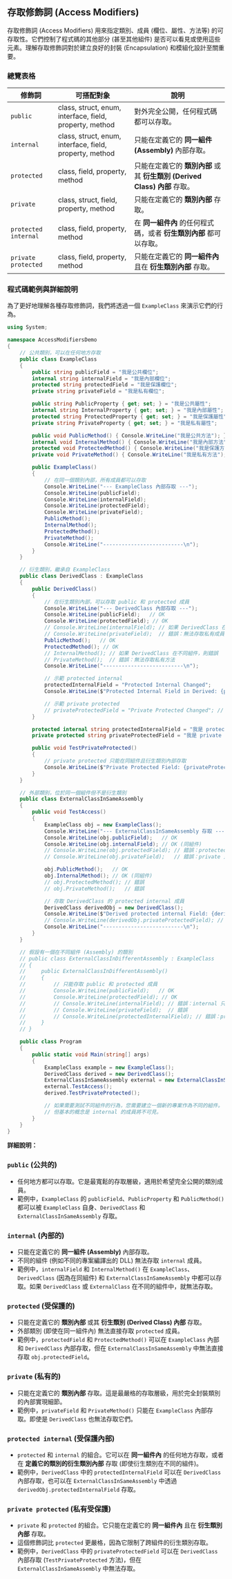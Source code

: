 ## 存取修飾詞 (Access Modifiers)

存取修飾詞 (Access Modifiers) 用來指定類別、成員 (欄位、屬性、方法等) 的可存取性。它們控制了程式碼的其他部分 (甚至其他組件) 是否可以看見或使用這些元素。理解存取修飾詞對於建立良好的封裝 (Encapsulation) 和模組化設計至關重要。

### 總覽表格

| 修飾詞                  | 可搭配對象                                                   | 說明                                                                      |
| -------------------- | ------------------------------------------------------- | ------------------------------------------------------------------------- |
| `public`             | class, struct, enum, interface, field, property, method | 對外完全公開，任何程式碼都可以存取。                                      |
| `internal`           | class, struct, enum, interface, field, property, method | 只能在定義它的 **同一組件 (Assembly)** 內部存取。                      |
| `protected`          | class, field, property, method                          | 只能在定義它的 **類別內部** 或其 **衍生類別 (Derived Class) 內部** 存取。 |
| `private`            | class, struct, field, property, method                  | 只能在定義它的 **類別內部** 存取。                                        |
| `protected internal` | class, field, property, method                          | 在 **同一組件內** 的任何程式碼，或者 **衍生類別內部** 都可以存取。    |
| `private protected`  | class, field, property, method                          | 只能在定義它的 **同一組件內** 且在 **衍生類別內部** 存取。               |

### 程式碼範例與詳細說明

為了更好地理解各種存取修飾詞，我們將透過一個 `ExampleClass` 來演示它們的行為。

```csharp
using System;

namespace AccessModifiersDemo
{
    // 公共類別，可以在任何地方存取
    public class ExampleClass
    {
        public string publicField = "我是公共欄位";
        internal string internalField = "我是內部欄位";
        protected string protectedField = "我是保護欄位";
        private string privateField = "我是私有欄位";

        public string PublicProperty { get; set; } = "我是公共屬性";
        internal string InternalProperty { get; set; } = "我是內部屬性";
        protected string ProtectedProperty { get; set; } = "我是保護屬性";
        private string PrivateProperty { get; set; } = "我是私有屬性";

        public void PublicMethod() { Console.WriteLine("我是公共方法"); }
        internal void InternalMethod() { Console.WriteLine("我是內部方法"); }
        protected void ProtectedMethod() { Console.WriteLine("我是保護方法"); }
        private void PrivateMethod() { Console.WriteLine("我是私有方法"); }

        public ExampleClass()
        {
            // 在同一個類別內部，所有成員都可以存取
            Console.WriteLine("--- ExampleClass 內部存取 ---");
            Console.WriteLine(publicField);
            Console.WriteLine(internalField);
            Console.WriteLine(protectedField);
            Console.WriteLine(privateField);
            PublicMethod();
            InternalMethod();
            ProtectedMethod();
            PrivateMethod();
            Console.WriteLine("--------------------------\n");
        }
    }

    // 衍生類別，繼承自 ExampleClass
    public class DerivedClass : ExampleClass
    {
        public DerivedClass()
        {
            // 在衍生類別內部，可以存取 public 和 protected 成員
            Console.WriteLine("--- DerivedClass 內部存取 ---");
            Console.WriteLine(publicField);   // OK
            Console.WriteLine(protectedField); // OK
            // Console.WriteLine(internalField); // 如果 DerivedClass 在不同組件，則錯誤
            // Console.WriteLine(privateField);  // 錯誤：無法存取私有成員
            PublicMethod();   // OK
            ProtectedMethod(); // OK
            // InternalMethod(); // 如果 DerivedClass 在不同組件，則錯誤
            // PrivateMethod();  // 錯誤：無法存取私有方法
            Console.WriteLine("--------------------------\n");

            // 示範 protected internal
            protectedInternalField = "Protected Internal Changed";
            Console.WriteLine($"Protected Internal Field in Derived: {protectedInternalField}");

            // 示範 private protected
            // privateProtectedField = "Private Protected Changed"; // 錯誤：只能在同組件內存取
        }

        protected internal string protectedInternalField = "我是 protected internal 欄位";
        private protected string privateProtectedField = "我是 private protected 欄位";

        public void TestPrivateProtected()
        {
            // private protected 只能在同組件且衍生類別內部存取
            Console.WriteLine($"Private Protected Field: {privateProtectedField}");
        }
    }

    // 外部類別，位於同一個組件但不是衍生類別
    public class ExternalClassInSameAssembly
    {
        public void TestAccess()
        {
            ExampleClass obj = new ExampleClass();
            Console.WriteLine("--- ExternalClassInSameAssembly 存取 ---");
            Console.WriteLine(obj.publicField);   // OK
            Console.WriteLine(obj.internalField); // OK (同組件)
            // Console.WriteLine(obj.protectedField); // 錯誤：protected 只能在類別內部或衍生類別內部存取
            // Console.WriteLine(obj.privateField);   // 錯誤：private 只能在類別內部存取

            obj.PublicMethod();   // OK
            obj.InternalMethod(); // OK (同組件)
            // obj.ProtectedMethod(); // 錯誤
            // obj.PrivateMethod();   // 錯誤

            // 存取 DerivedClass 的 protected internal 成員
            DerivedClass derivedObj = new DerivedClass();
            Console.WriteLine($"Derived protected internal Field: {derivedObj.protectedInternalField}"); // OK (同組件)
            // Console.WriteLine(derivedObj.privateProtectedField); // 錯誤
            Console.WriteLine("--------------------------\n");
        }
    }

    // 假設有一個在不同組件 (Assembly) 的類別
    // public class ExternalClassInDifferentAssembly : ExampleClass
    // {
    //     public ExternalClassInDifferentAssembly()
    //     {
    //         // 只能存取 public 和 protected 成員
    //         Console.WriteLine(publicField);   // OK
    //         Console.WriteLine(protectedField); // OK
    //         // Console.WriteLine(internalField); // 錯誤：internal 只能在同組件內存取
    //         // Console.WriteLine(privateField);  // 錯誤
    //         // Console.WriteLine(protectedInternalField); // 錯誤：protected internal 在不同組件不能直接存取
    //     }
    // }

    public class Program
    {
        public static void Main(string[] args)
        {
            ExampleClass example = new ExampleClass();
            DerivedClass derived = new DerivedClass();
            ExternalClassInSameAssembly external = new ExternalClassInSameAssembly();
            external.TestAccess();
            derived.TestPrivateProtected();

            // 如果需要測試不同組件的行為，您需要建立一個新的專案作為不同的組件。
            // 但基本的概念是 internal 的成員將不可見。
        }
    }
}
```

**詳細說明：**

### `public` (公共的)
- 任何地方都可以存取。它是最寬鬆的存取層級，適用於希望完全公開的類別成員。
- 範例中，`ExampleClass` 的 `publicField`、`PublicProperty` 和 `PublicMethod()` 都可以被 `ExampleClass` 自身、`DerivedClass` 和 `ExternalClassInSameAssembly` 存取。

### `internal` (內部的)
- 只能在定義它的 **同一組件 (Assembly)** 內部存取。
- 不同的組件 (例如不同的專案編譯出的 DLL) 無法存取 `internal` 成員。
- 範例中，`internalField` 和 `InternalMethod()` 在 `ExampleClass`、`DerivedClass` (因為在同組件) 和 `ExternalClassInSameAssembly` 中都可以存取。如果 `DerivedClass` 或 `ExternalClass` 在不同的組件中，就無法存取。

### `protected` (受保護的)
- 只能在定義它的 **類別內部** 或其 **衍生類別 (Derived Class) 內部** 存取。
- 外部類別 (即使在同一組件內) 無法直接存取 `protected` 成員。
- 範例中，`protectedField` 和 `ProtectedMethod()` 可以在 `ExampleClass` 內部和 `DerivedClass` 內部存取，但在 `ExternalClassInSameAssembly` 中無法直接存取 `obj.protectedField`。

### `private` (私有的)
- 只能在定義它的 **類別內部** 存取。這是最嚴格的存取層級，用於完全封裝類別的內部實現細節。
- 範例中，`privateField` 和 `PrivateMethod()` 只能在 `ExampleClass` 內部存取。即使是 `DerivedClass` 也無法存取它們。

### `protected internal` (受保護內部)
- `protected` 和 `internal` 的組合。它可以在 **同一組件內** 的任何地方存取，或者在 **定義它的類別的衍生類別內部** 存取 (即使衍生類別在不同的組件)。
- 範例中，`DerivedClass` 中的 `protectedInternalField` 可以在 `DerivedClass` 內部存取，也可以在 `ExternalClassInSameAssembly` 中透過 `derivedObj.protectedInternalField` 存取。

### `private protected` (私有受保護)
- `private` 和 `protected` 的組合。它只能在定義它的 **同一組件內** 且在 **衍生類別內部** 存取。
- 這個修飾詞比 `protected` 更嚴格，因為它限制了跨組件的衍生類別存取。
- 範例中，`DerivedClass` 中的 `privateProtectedField` 可以在 `DerivedClass` 內部存取 (`TestPrivateProtected` 方法)，但在 `ExternalClassInSameAssembly` 中無法存取。
